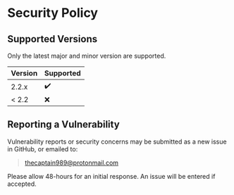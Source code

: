 # Security Policy

## Supported Versions

Only the latest major and minor version are supported.

| Version | Supported          |
| ------- | ------------------ |
| 2.2.x   | :heavy_check_mark: |
| < 2.2   | :x:                |

## Reporting a Vulnerability

Vulnerability reports or security concerns may be submitted as a new issue in GitHub, or emailed to:

>thecaptain989@protonmail.com

Please allow 48-hours for an initial response. An issue will be entered if accepted.
